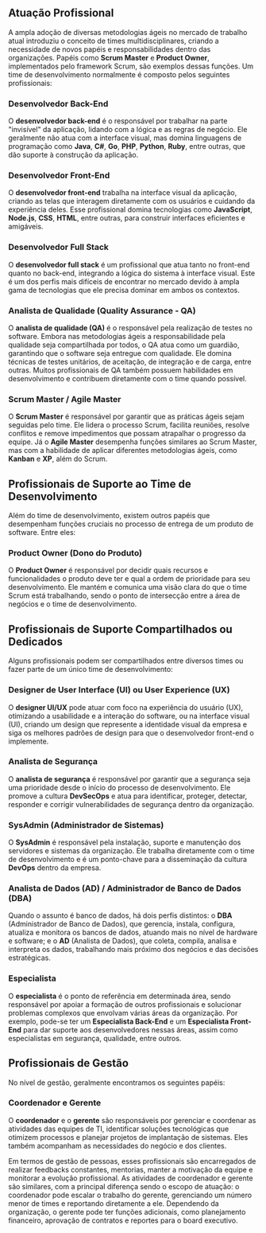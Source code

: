 ## Atuação Profissional

A ampla adoção de diversas metodologias ágeis no mercado de trabalho atual introduziu o conceito de times multidisciplinares, criando a necessidade de novos papéis e responsabilidades dentro das organizações. Papéis como **Scrum Master** e **Product Owner**, implementados pelo framework Scrum, são exemplos dessas funções. Um time de desenvolvimento normalmente é composto pelos seguintes profissionais:

### Desenvolvedor Back-End
O **desenvolvedor back-end** é o responsável por trabalhar na parte "invisível" da aplicação, lidando com a lógica e as regras de negócio. Ele geralmente não atua com a interface visual, mas domina linguagens de programação como **Java**, **C#**, **Go**, **PHP**, **Python**, **Ruby**, entre outras, que dão suporte à construção da aplicação.

### Desenvolvedor Front-End
O **desenvolvedor front-end** trabalha na interface visual da aplicação, criando as telas que interagem diretamente com os usuários e cuidando da experiência deles. Esse profissional domina tecnologias como **JavaScript**, **Node.js**, **CSS**, **HTML**, entre outras, para construir interfaces eficientes e amigáveis.

### Desenvolvedor Full Stack
O **desenvolvedor full stack** é um profissional que atua tanto no front-end quanto no back-end, integrando a lógica do sistema à interface visual. Este é um dos perfis mais difíceis de encontrar no mercado devido à ampla gama de tecnologias que ele precisa dominar em ambos os contextos.

### Analista de Qualidade (Quality Assurance - QA)
O **analista de qualidade (QA)** é o responsável pela realização de testes no software. Embora nas metodologias ágeis a responsabilidade pela qualidade seja compartilhada por todos, o QA atua como um guardião, garantindo que o software seja entregue com qualidade. Ele domina técnicas de testes unitários, de aceitação, de integração e de carga, entre outras. Muitos profissionais de QA também possuem habilidades em desenvolvimento e contribuem diretamente com o time quando possível.

### Scrum Master / Agile Master
O **Scrum Master** é responsável por garantir que as práticas ágeis sejam seguidas pelo time. Ele lidera o processo Scrum, facilita reuniões, resolve conflitos e remove impedimentos que possam atrapalhar o progresso da equipe. Já o **Agile Master** desempenha funções similares ao Scrum Master, mas com a habilidade de aplicar diferentes metodologias ágeis, como **Kanban** e **XP**, além do Scrum.

## Profissionais de Suporte ao Time de Desenvolvimento

Além do time de desenvolvimento, existem outros papéis que desempenham funções cruciais no processo de entrega de um produto de software. Entre eles:

### Product Owner (Dono do Produto)
O **Product Owner** é responsável por decidir quais recursos e funcionalidades o produto deve ter e qual a ordem de prioridade para seu desenvolvimento. Ele mantém e comunica uma visão clara do que o time Scrum está trabalhando, sendo o ponto de intersecção entre a área de negócios e o time de desenvolvimento.

## Profissionais de Suporte Compartilhados ou Dedicados

Alguns profissionais podem ser compartilhados entre diversos times ou fazer parte de um único time de desenvolvimento:

### Designer de User Interface (UI) ou User Experience (UX)
O **designer UI/UX** pode atuar com foco na experiência do usuário (UX), otimizando a usabilidade e a interação do software, ou na interface visual (UI), criando um design que represente a identidade visual da empresa e siga os melhores padrões de design para que o desenvolvedor front-end o implemente.

### Analista de Segurança
O **analista de segurança** é responsável por garantir que a segurança seja uma prioridade desde o início do processo de desenvolvimento. Ele promove a cultura **DevSecOps** e atua para identificar, proteger, detectar, responder e corrigir vulnerabilidades de segurança dentro da organização.

### SysAdmin (Administrador de Sistemas)
O **SysAdmin** é responsável pela instalação, suporte e manutenção dos servidores e sistemas da organização. Ele trabalha diretamente com o time de desenvolvimento e é um ponto-chave para a disseminação da cultura **DevOps** dentro da empresa.

### Analista de Dados (AD) / Administrador de Banco de Dados (DBA)
Quando o assunto é banco de dados, há dois perfis distintos: o **DBA** (Administrador de Banco de Dados), que gerencia, instala, configura, atualiza e monitora os bancos de dados, atuando mais no nível de hardware e software; e o **AD** (Analista de Dados), que coleta, compila, analisa e interpreta os dados, trabalhando mais próximo dos negócios e das decisões estratégicas.

### Especialista
O **especialista** é o ponto de referência em determinada área, sendo responsável por apoiar a formação de outros profissionais e solucionar problemas complexos que envolvam várias áreas da organização. Por exemplo, pode-se ter um **Especialista Back-End** e um **Especialista Front-End** para dar suporte aos desenvolvedores nessas áreas, assim como especialistas em segurança, qualidade, entre outros.

## Profissionais de Gestão

No nível de gestão, geralmente encontramos os seguintes papéis:

### Coordenador e Gerente
O **coordenador** e o **gerente** são responsáveis por gerenciar e coordenar as atividades das equipes de TI, identificar soluções tecnológicas que otimizem processos e planejar projetos de implantação de sistemas. Eles também acompanham as necessidades do negócio e dos clientes. 

Em termos de gestão de pessoas, esses profissionais são encarregados de realizar feedbacks constantes, mentorias, manter a motivação da equipe e monitorar a evolução profissional. As atividades de coordenador e gerente são similares, com a principal diferença sendo o escopo de atuação: o coordenador pode escalar o trabalho do gerente, gerenciando um número menor de times e reportando diretamente a ele. Dependendo da organização, o gerente pode ter funções adicionais, como planejamento financeiro, aprovação de contratos e reportes para o board executivo.
